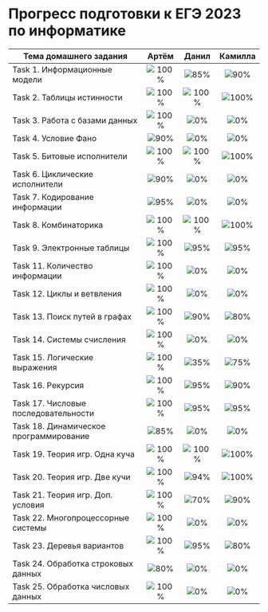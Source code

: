 # Прогресс подготовки к ЕГЭ 2023 по информатике 

| Тема домашнего задания                 | Артём   | Данил   | Камилла |
| ---------------------------------------|:------------------------------------:|:------------------------------------:|:------------------------------------:|
| Task 1. Информационные модели          |![100%](https://progress-bar.dev/100/)|![85%](https://progress-bar.dev/85)|![90%](https://progress-bar.dev/90)|
| Task 2. Таблицы истинности             |![100%](https://progress-bar.dev/100/)|![100%](https://progress-bar.dev/100/)|![100%](https://progress-bar.dev/100/)|
| Task 3. Работа с базами данных         |![100%](https://progress-bar.dev/100/)|![0%](https://progress-bar.dev/0/)|![0%](https://progress-bar.dev/0/)|
| Task 4. Условие Фано                   |![90%](https://progress-bar.dev/90/)|![0%](https://progress-bar.dev/0/)|![0%](https://progress-bar.dev/0/)|
| Task 5. Битовые исполнители            |![100%](https://progress-bar.dev/100/)|![100%](https://progress-bar.dev/100/)|![100%](https://progress-bar.dev/100/)|
| Task 6. Циклические исполнители        |![90%](https://progress-bar.dev/90/)|![0%](https://progress-bar.dev/0/)|![0%](https://progress-bar.dev/0/)|
| Task 7. Кодирование информации         |![95%](https://progress-bar.dev/95/)|![0%](https://progress-bar.dev/0/)|![0%](https://progress-bar.dev/0/)|
| Task 8. Комбинаторика                  |![100%](https://progress-bar.dev/100/)|![100%](https://progress-bar.dev/100/)|![100%](https://progress-bar.dev/100/)|
| Task 9. Электронные таблицы            |![100%](https://progress-bar.dev/100/)|![95%](https://progress-bar.dev/95/)|![95%](https://progress-bar.dev/95/)|
| Task 11. Количество информации         |![100%](https://progress-bar.dev/100/)|![0%](https://progress-bar.dev/0/)|![0%](https://progress-bar.dev/0/)|
| Task 12. Циклы и ветвления             |![100%](https://progress-bar.dev/100/)|![0%](https://progress-bar.dev/0/)|![0%](https://progress-bar.dev/0/)|
| Task 13. Поиск путей в графах          |![100%](https://progress-bar.dev/100/)|![90%](https://progress-bar.dev/90/)|![80%](https://progress-bar.dev/80/)|
| Task 14. Системы счисления             |![100%](https://progress-bar.dev/100/)|![0%](https://progress-bar.dev/0/)|![0%](https://progress-bar.dev/0/)| 
| Task 15. Логические выражения          |![100%](https://progress-bar.dev/100/)|![35%](https://progress-bar.dev/35/)|![75%](https://progress-bar.dev/75/)| 
| Task 16. Рекурсия                      |![100%](https://progress-bar.dev/100/)|![95%](https://progress-bar.dev/95/)|![90%](https://progress-bar.dev/90/)| 
| Task 17. Числовые последовательности   |![100%](https://progress-bar.dev/100/)|![95%](https://progress-bar.dev/95/)|![95%](https://progress-bar.dev/95/)|
| Task 18. Динамическое программирование |![85%](https://progress-bar.dev/85/)|![0%](https://progress-bar.dev/0/)|![0%](https://progress-bar.dev/0/)|
| Task 19. Теория игр. Одна куча         |![100%](https://progress-bar.dev/100/)|![100%](https://progress-bar.dev/100/)|![100%](https://progress-bar.dev/100/)|
| Task 20. Теория игр. Две кучи          |![100%](https://progress-bar.dev/100/)|![94%](https://progress-bar.dev/94/)|![100%](https://progress-bar.dev/100/)|
| Task 21. Теория игр. Доп. условия      |![100%](https://progress-bar.dev/100/)|![70%](https://progress-bar.dev/70/)|![90%](https://progress-bar.dev/90)|
| Task 22. Многопроцессорные системы     |![100%](https://progress-bar.dev/100/)|![0%](https://progress-bar.dev/0/)|![0%](https://progress-bar.dev/0/)|
| Task 23. Деревья вариантов             |![100%](https://progress-bar.dev/100/)|![95%](https://progress-bar.dev/95/)|![80%](https://progress-bar.dev/80/)|
| Task 24. Обработка строковых данных    |![80%](https://progress-bar.dev/80/)|![0%](https://progress-bar.dev/0/)|![0%](https://progress-bar.dev/0/)|
| Task 25. Обработка числовых данных     |![100%](https://progress-bar.dev/100/)|![0%](https://progress-bar.dev/0/)|![0%](https://progress-bar.dev/0/)|



